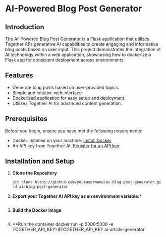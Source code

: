 # AI-Powered Blog Post Generator

## Introduction
The AI-Powered Blog Post Generator is a Flask application that utilizes Together AI's generative AI capabilities to create engaging and informative blog posts based on user input. This project demonstrates the integration of AI technology within a web application, showcasing how to dockerize a Flask app for consistent deployment across environments.

## Features
- Generate blog posts based on user-provided topics.
- Simple and intuitive web interface.
- Dockerized application for easy setup and deployment.
- Utilizes Together AI for advanced content generation.

## Prerequisites
Before you begin, ensure you have met the following requirements:
- Docker installed on your machine. [Install Docker](https://docs.docker.com/get-docker/)
- An API key from Together AI. [Register for an API key](https://together.ai/)

## Installation and Setup
1. **Clone the Repository**
   ```sh
   git clone https://github.com/yourusername/ai-blog-post-generator.git
   cd ai-blog-post-generator


2. **Export your Together AI API key as an environment variable:***
   ```export TOGETHER_API_KEY='api_key'

3. **Build the Docker Image**

   ```docker build -t ai-article-generator .

4. **Run the container
docker run -p 5000:5000 -e TOGETHER_API_KEY=$TOGETHER_API_KEY ai-article-generator

